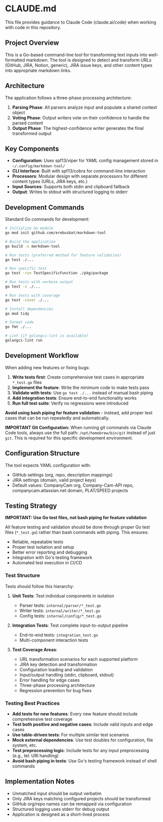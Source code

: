 # CLAUDE.md

This file provides guidance to Claude Code (claude.ai/code) when working with code in this repository.

## Project Overview

This is a Go-based command-line tool for transforming text inputs into well-formatted markdown. The tool is designed to detect and transform URLs (GitHub, JIRA, Notion, generic), JIRA issue keys, and other content types into appropriate markdown links.

## Architecture

The application follows a three-phase processing architecture:

1. **Parsing Phase**: All parsers analyze input and populate a shared context object
2. **Voting Phase**: Output writers vote on their confidence to handle the parsed content
3. **Output Phase**: The highest-confidence writer generates the final transformed output

## Key Components

- **Configuration**: Uses spf13/viper for YAML config management stored in `~/.config/markdown-tool/`
- **CLI Interface**: Built with spf13/cobra for command-line interaction
- **Processors**: Modular design with separate processors for different content types (URLs, JIRA keys, etc.)
- **Input Sources**: Supports both stdin and clipboard fallback
- **Output**: Writes to stdout with structured logging to stderr

## Development Commands

Standard Go commands for development:

```bash
# Initialize Go module
go mod init github.com/erebusbat/markdown-tool

# Build the application
go build -o markdown-tool

# Run tests (preferred method for feature validation)
go test ./...

# Run specific test
go test -run TestSpecificFunction ./pkg/package

# Run tests with verbose output
go test -v ./...

# Run tests with coverage
go test -cover ./...

# Install dependencies
go mod tidy

# Format code
go fmt ./...

# Lint (if golangci-lint is available)
golangci-lint run
```

## Development Workflow

When adding new features or fixing bugs:

1. **Write tests first**: Create comprehensive test cases in appropriate `*_test.go` files
2. **Implement the feature**: Write the minimum code to make tests pass
3. **Validate with tests**: Use `go test ./...` instead of manual bash piping
4. **Add integration tests**: Ensure end-to-end functionality works
5. **Run full test suite**: Verify no regressions were introduced

**Avoid using bash piping for feature validation** - instead, add proper test cases that can be run repeatedly and automatically.

**IMPORTANT Git Configuration:**
When running git commands via Claude Code tools, always use the full path: `/opt/homebrew/bin/git` instead of just `git`. This is required for this specific development environment.

## Configuration Structure

The tool expects YAML configuration with:
- GitHub settings (org, repo, description mappings)
- JIRA settings (domain, valid project keys)
- Default values: CompanyCam org, Company-Cam-API repo, companycam.atlassian.net domain, PLAT/SPEED projects

## Testing Strategy

**IMPORTANT: Use Go test files, not bash piping for feature validation**

All feature testing and validation should be done through proper Go test files (`*_test.go`) rather than bash commands with piping. This ensures:
- Reliable, repeatable tests
- Proper test isolation and setup
- Better error reporting and debugging
- Integration with Go's testing framework
- Automated test execution in CI/CD

### Test Structure

Tests should follow this hierarchy:
1. **Unit Tests**: Test individual components in isolation
   - Parser tests: `internal/parser/*_test.go`
   - Writer tests: `internal/writer/*_test.go`
   - Config tests: `internal/config/*_test.go`

2. **Integration Tests**: Test complete input-to-output pipeline
   - End-to-end tests: `integration_test.go`
   - Multi-component interaction tests

3. **Test Coverage Areas**:
   - URL transformation scenarios for each supported platform
   - JIRA key detection and transformation
   - Configuration loading and validation
   - Input/output handling (stdin, clipboard, stdout)
   - Error handling for edge cases
   - Three-phase processing architecture
   - Regression prevention for bug fixes

### Testing Best Practices

- **Add tests for new features**: Every new feature should include comprehensive test coverage
- **Test both positive and negative cases**: Include valid inputs and edge cases
- **Use table-driven tests**: For multiple similar test scenarios
- **Mock external dependencies**: Use test doubles for configuration, file system, etc.
- **Test preprocessing logic**: Include tests for any input preprocessing (e.g., tel: URI handling)
- **Avoid bash piping in tests**: Use Go's testing framework instead of shell commands

## Implementation Notes

- Unmatched input should be output verbatim
- Only JIRA keys matching configured projects should be transformed
- GitHub org/repo names can be remapped via configuration
- Structured logging uses stderr for debug output
- Application is designed as a short-lived process

